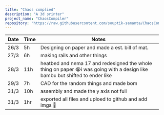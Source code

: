 ```yaml
---
title: "Chaos complied"
description: "A 3d printer"
project_name: "ChaosCompiler"
repository: "https://raw.githubusercontent.com/souptik-samanta/ChaosCompiler/refs/heads/main/notes.md"
---
```

| Date  | Time | Notes    |
|-------|------|---------|
| 26/3  | 5h   | Designing on paper and made a est. bill of mat. |
| 27/3  | 6h   | making rails and other things|
| 28/3  | 11h   | heatbed and nema 17 and redesigned the whole thing on paper 😭i was going with a design like bambu but shifted to ender like|
| 29/3  | 7h   | CAD for the random things and made bom |
| 31/3  | 10h   | assembly and made the y axis not full  |
| 31/3|1hr|exported all files and uploed to github and add imgs 🎉|
